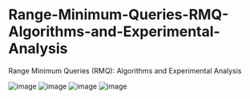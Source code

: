 # Range-Minimum-Queries-RMQ-Algorithms-and-Experimental-Analysis
Range Minimum Queries (RMQ): Algorithms and Experimental Analysis


![image](https://github.com/user-attachments/assets/0c04f7ff-da2c-4967-9d66-b646adf55f08)
![image](https://github.com/user-attachments/assets/697960d3-23d5-431f-bb6d-6bb8fd33217a)
![image](https://github.com/user-attachments/assets/57a5d691-f969-46b9-af2c-f78a739367f1)
![image](https://github.com/user-attachments/assets/16602a7f-07ff-4097-b68b-538fdeb764a3)



